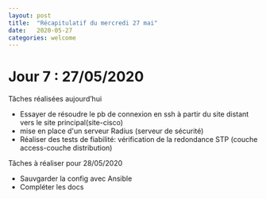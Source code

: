 ```yaml
---
layout: post
title:  "Récapitulatif du mercredi 27 mai"
date:   2020-05-27
categories: welcome
---
```


# Jour 7 : 27/05/2020

Tâches réalisées aujourd’hui

- Essayer de résoudre le pb de connexion en ssh à partir du site distant vers le site principal(site-cisco)
- mise en place d'un serveur Radius (serveur de sécurité)
- Réaliser des tests de fiabilité: vérification de la redondance STP (couche access-couche distribution) 

Tâches à réaliser pour 28/05/2020

- Sauvgarder la config avec Ansible
- Compléter les docs
